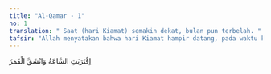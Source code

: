 ```yaml
---
title: "Al-Qamar - 1"
no: 1
translation: " Saat (hari Kiamat) semakin dekat, bulan pun terbelah. "
tafsir: "Allah menyatakan bahwa hari Kiamat hampir datang, pada waktu kehidupan dunia akan berakhir. Dalam ayat lain yang bersamaan maksudnya Allah berfirman: \n\nKetetapan Allah pasti datang, maka janganlah kamu meminta agar dipercepat (datang)nya. (an-Nahl/16: 1) \n\nAllah berfirman: \n\nTelah semakin dekat kepada manusia perhitungan amal mereka, sedang mereka dalam keadaan lalai (dengan dunia), berpaling (dari akhirat). (al-Anbiya'/21: 1) \n\nPada waktu itu bulan akan pecah bercerai-berai akibat penyimpangan dari peredarannya, sebagaimana diutarakan dalam ayat-ayat yang lain yang bersamaan maksudnya: \n\nApabila langit terbelah. (al-Insyiqaq/84: 1) \n\nDan firman-Nya: \n\nApabila matahari digulung, dan apabila bintang-bintang berjatuhan. (at-Takwir/81: 1-2) \n\nBanyak lagi ayat lain yang menunjukkan kejadian yang sangat dahsyat yang akan terjadi ketika hancurnya alam ini dengan tibanya hari Kiamat. Kebanyakan mufasir berpendapat bahwa kejadian tersebut pada ayat pertama telah terjadi dan bulan telah terbelah dua pada masa Nabi Muhammad saw, lima tahun sebelum beliau hijrah. Menurut hadis yang diriwayatkan al-Bukhari, Muslim dan Ibnu Jarir dari Anas bin Malik bahwa penduduk Mekah meminta kepada Nabi Muhammad saw, agar mengemukakan suatu mukjizat sebagai bukti kerasulannya, maka Allah memperlihatkan kepada mereka bulan terbelah dua, sehingga mereka melihat \"Jabal Nur\" berada di antara dua belahan bulan tersebut. Diriwayatkan pula dari Sahih alBukhari, Muslim dan para perawi-perawi hadis lainnya dari Ibnu Mas'ud bahwa: \"Bulan telah terbelah pada masa Nabi Muhammad saw, menjadi dua belah, sebelah berada di atas bukit dan yang lain berada di bawahnya, seraya Nabi Muhammad saw berseru, \"Saksikanlah!\" Abu Dawud meriwayatkan pula bahwa, \"Telah terjadi pembelahan bulan pada masa Nabi Muhammad saw, maka orang-orang Quraisy berkata, \"Ini adalah sihir anak Abu Kabsyah.\" Lalu seorang dari mereka berkata, \"Tunggulah dahulu berita yang dibawa oleh para musafir yang tiba, karena Muhammad saw tak sanggup mensihirkan semua manusia.\" Lalu tibalah para musafir membawa berita kejadian tersebut. Lalu dalam riwayat al-Baihaqi terdapat tambahan, \"Lalu mereka bertanya kepada para musafir yang berdatangan dari semua penjuru, jawaban mereka, \"Sungguh kami telah melihatnya,\" lalu Allah menurunkan ayat ini, \"Telah dekat (datangnya) saat itu dan telah terbelah bulan.\" Para ahli tafsir berbeda pendapat tentang terbelahnya bulan. Sebagian berpendapat bahwa bulan itu memang telah terbelah pada masa Nabi sebagai bagian dari mukjizatnya. Tetapi sebagian mufasir berpendapat bulan pasti terbelah bukan terjadi pada masa nabi, tetapi akan terjadi nanti pada saat hari Kiamat. Hal ini disebabkan karena hilangnya keseimbangan daya tarik menarik antar planet. ("
---
```


اِقْتَرَبَتِ السَّاعَةُ وَانْشَقَّ الْقَمَرُ 
